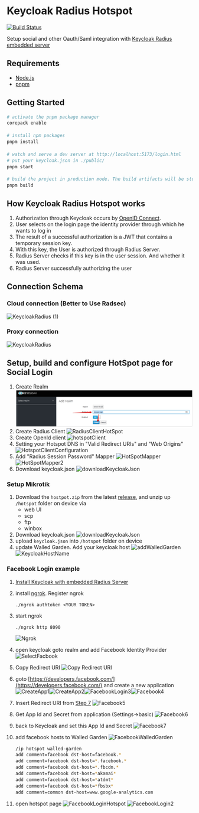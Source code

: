 # Keycloak Radius Hotspot

[![Build Status][build-badge]][build]

[build]: https://github.com/akunzai/mikrotik-hotspot-oauth/actions/workflows/build.yml
[build-badge]: https://github.com/akunzai/mikrotik-hotspot-oauth/actions/workflows/build.yml/badge.svg

Setup social and other Oauth/Saml integration with [Keycloak Radius embedded server](https://github.com/vzakharchenko/keycloak-radius-plugin/releases)

## Requirements

- [Node.js](https://nodejs.org)
- [pnpm](https://pnpm.io/)

## Getting Started

```sh
# activate the pnpm package manager
corepack enable

# install npm packages
pnpm install

# watch and serve a dev server at http://localhost:5173/login.html
# put your keycloak.json in ./public/
pnpm start

# build the project in production mode. The build artifacts will be stored in the `dist/` directory
pnpm build
```

## How Keycloak Radius Hotspot works

1. Authorization through Keycloak occurs by [OpenID Connect](https://www.keycloak.org/docs/latest/securing_apps/#openid-connect-2).
2. User selects on the login page the identity provider through which he wants to log in
3. The result of a successful authorization is a JWT that contains a temporary session key.
4. With this key, the User is authorized through Radius Server.
5. Radius Server checks if this key is in the user session. And whether it was used.
6. Radius Server successfully authorizing the user

## Connection Schema

### Cloud connection (Better to Use Radsec)

![KeycloakRadius (1)](https://github.com/vzakharchenko/mikrotik-hotspot-oauth/raw/master/docs/KeycloakRadius.png)

### Proxy connection

![KeycloakRadius](https://github.com/vzakharchenko/mikrotik-hotspot-oauth/raw/master/docs/KeycloakRadius2.png)

## Setup, build and configure  HotSpot page for Social Login

1. Create Realm ![hotspotRealm](/docs/hotspotRealm.png)
2. Create Radius Client ![RadiusClientHotSpot](https://github.com/vzakharchenko/mikrotik-hotspot-oauth/raw/master/docs/RadiusClientHotSpot.png)
3. Create OpenId client ![hotspotClient](https://github.com/vzakharchenko/mikrotik-hotspot-oauth/raw/master/docs/hotspotClient.png)
4. Setting your Hotspot DNS in "Valid Redirect URIs" and "Web Origins" ![HotspotClientConfiguration](https://github.com/vzakharchenko/mikrotik-hotspot-oauth/raw/master/docs/HotspotClientConfiguration.png)
5. Add "Radius Session Password" Mapper ![HotSpotMapper](https://github.com/vzakharchenko/mikrotik-hotspot-oauth/raw/master/docs/HotSpotMapper.png) ![HotSpotMapper2](https://github.com/vzakharchenko/mikrotik-hotspot-oauth/raw/master/docs/HotSpotMapper2_1.png)
6. Download keycloak.json ![downloadKeycloakJson](https://github.com/vzakharchenko/mikrotik-hotspot-oauth/raw/master/docs/downloadKeycloakJson.png)

### Setup Mikrotik

1. Download the `hostpot.zip` from the latest [release](https://github.com/akunzai/mikrotik-hotspot-oauth/releases), and unzip up `/hotspot` folder on device via
    - web UI
    - scp
    - ftp
    - winbox
2. Download keycloak.json ![downloadKeycloakJson](https://github.com/vzakharchenko/mikrotik-hotspot-oauth/raw/master/docs/downloadKeycloakJson.png)
3. upload `keycloak.json` into `/hotspot` folder on device
4. update Walled Garden. Add your keycloak host ![addWalledGarden](https://github.com/vzakharchenko/mikrotik-hotspot-oauth/raw/master/docs/addWalledGarden.png) ![KeycloakHostName](https://github.com/vzakharchenko/mikrotik-hotspot-oauth/raw/master/docs/KeycloakHostName.png)

### Facebook Login example

1. [Install Keycloak with embedded Radius Server](https://github.com/vzakharchenko/keycloak-radius-plugin#release-setup)
2. install [ngrok](https://ngrok.com/). Register ngrok  <pre><code>./ngrok authtoken \<YOUR TOKEN\></pre></code>
3. start ngrok <pre><code>./ngrok http 8090</pre></code>![Ngrok](https://github.com/vzakharchenko/mikrotik-hotspot-oauth/raw/master/docs/Ngrok.png)
4. open keycloak goto realm and add Facebook Identity Provider ![SelectFacbook](https://github.com/vzakharchenko/mikrotik-hotspot-oauth/raw/master/docs/SelectFacbook.png)
5. Copy Redirect URI ![Copy Redirect URI](https://github.com/vzakharchenko/mikrotik-hotspot-oauth/raw/master/docs/Copy%20Redirect%20URI.png)
6. goto [https://developers.facebook.com/](https://developers.facebook.com/) and create a new application ![CreateApp1](https://github.com/vzakharchenko/mikrotik-hotspot-oauth/raw/master/docs/CreateApp1.png)![CreateApp2](https://github.com/vzakharchenko/mikrotik-hotspot-oauth/raw/master/docs/CreateApp2.png)![FacebookLogin3](https://github.com/vzakharchenko/mikrotik-hotspot-oauth/raw/master/docs/FacebookLogin3.png)![Facebook4](https://github.com/vzakharchenko/mikrotik-hotspot-oauth/raw/master/docs/Facebook4.png)
7. Insert Redirect URI from [Step 7](#L43) ![Facebook5](https://github.com/vzakharchenko/mikrotik-hotspot-oauth/raw/master/docs/Facebook5.png)
8. Get App Id and Secret from application (Settings->basic) ![Facebook6](https://github.com/vzakharchenko/mikrotik-hotspot-oauth/raw/master/docs/Facebook6.png)
9. back to Keycloak and set this App Id and Secret ![Facebook7](https://github.com/vzakharchenko/mikrotik-hotspot-oauth/raw/master/docs/Facebook7.png)
10. add facebook hosts to Walled Garden ![FacebookWalledGarden](https://github.com/vzakharchenko/mikrotik-hotspot-oauth/raw/master/docs/FacebookWalledGarden.png)

    ```sh
    /ip hotspot walled-garden
    add comment=facebook dst-host=facebook.*
    add comment=facebook dst-host=*.facebook.*
    add comment=facebook dst-host=*.fbcdn.*
    add comment=facebook dst-host=*akamai*
    add comment=facebook dst-host=*atdmt*
    add comment=facebook dst-host=*fbsbx*
    add comment=common dst-host=www.google-analytics.com
    ```

11. open hotspot page ![FacebookLoginHotspot](https://github.com/vzakharchenko/mikrotik-hotspot-oauth/raw/master/docs/FacebookLoginHotspot.png) ![FacebookLogin2](https://github.com/vzakharchenko/mikrotik-hotspot-oauth/raw/master/docs/FacebookLogin2.png)
